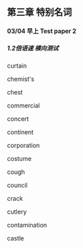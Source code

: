 ## 第三章 特别名词

#### 03/04 早上 Test paper 2 

##### 1.2倍语速 横向测试

curtain

chemist's

chest

commercial

concert

continent

corporation

costume

cough

council

crack

cutlery

contamination

castle


